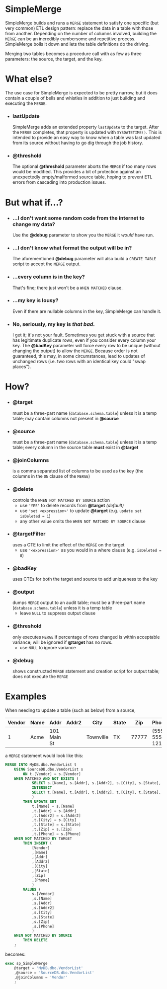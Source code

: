 # SimpleMerge
SimpleMerge builds and runs a `MERGE` statement to satisfy one specific (but very common) ETL design pattern: replace the data in a table with those from another. Depending on the number of columns involved, building the `MERGE` can be an incredibly cumbersome and repetitive process. SimpleMerge boils it down and lets the table definitions do the driving.

Merging two tables becomes a procedure call with as few as three parameters: the source, the target, and the key.

# What else?
The use case for SimpleMerge is expected to be pretty narrow, but it does contain a couple of bells and whistles in addition to just building and executing the `MERGE`.
* ### lastUpdate
  SimpleMerge adds an extended property `lastUpdate` to the target. After the `MERGE` completes, that property is updated with `SYSDATETIME()`. This is intended to provide an easy way to know when a table was last updated from its source without having to go dig through the job history.
* ### @threshold
  The optional **@threshold** parameter aborts the `MERGE` if too many rows would be modified. This provides a bit of protection against an unexpectedly empty/malformed source table, hoping to prevent ETL errors from cascading into production issues.

# But what if...?
* ### ...I don't want some random code from the internet to change my data?
  Use the **@debug** parameter to show you the `MERGE` it *would* have run.
* ### ...I don't know what format the output will be in?
  The aforementioned **@debug** parameter will also build a `CREATE TABLE` script to accept the `MERGE` output.
* ### ...every column is in the key?
  That's fine; there just won't be a `WHEN MATCHED` clause.
* ### ...my key is lousy?
  Even if there are nullable columns in the key, SimpleMerge can handle it.
* ### No, seriously, my key is *that bad*.
  I get it; it's not your fault. Sometimes you get stuck with a source that has legitimate duplicate rows, even if you consider every column your key. The **@badKey** parameter will force every row to be unique (without changing the output) to allow the `MERGE`. Because order is not guaranteed, this may, in some circumstances, lead to updates of unchanged rows (i.e. two rows with an identical key could "swap places").

# How?
* ### @target
  must be a three-part name (`database.schema.table`) unless it is a temp table; may contain columns not present in **@source**
* ### @source
  must be a three-part name (`database.schema.table`) unless it is a temp table; every column in the source table **must** exist in **@target**
* ### @joinColumns
  is a comma separated list of columns to be used as the key (the columns in the `ON` clause of the `MERGE`)
* ### @delete
  controls the `WHEN NOT MATCHED BY SOURCE` action
  * use `'YES'` to delete records from **@target** *(default)*
  * use `'set <expression>'` to update **@target** (e.g. `update set isDeleted = 1`)
  * any other value omits the `WHEN NOT MATCHED BY SOURCE` clause
* ### @targetFilter
  uses a CTE to limit the effect of the `MERGE` on the target
  * use `'<expression>'` as you would in a where clause (e.g. `isDeleted = 0`)
* ### @badKey
  uses CTEs for both the target and source to add uniqueness to the key
* ### @output
  dumps `MERGE` output to an audit table; must be a three-part name (`database.schema.table`) unless it is a temp table 
  * leave `NULL` to suppress output clause
* ### @threshold
  only executes `MERGE` if percentage of rows changed is within acceptable variance; will be ignored if **@target** has no rows.
  * use `NULL` to ignore variance
* ### @debug
  shows constructed `MERGE` statement and creation script for output table; does not execute the `MERGE`

# Examples
When needing to update a table (such as below) from a source,

Vendor | Name | Addr | Addr2 | City | State | Zip | Phone
--- | --- | --- | --- | --- | --- | --- | ---
1 | Acme | 101 Main St | | Townville | TX | 77777 | (555) 555-1212

a `MERGE` statement would look like this:

```SQL
MERGE INTO MyDB.dbo.VendorList t
	USING SourceDB.dbo.VendorList s
		ON t.[Vendor] = s.[Vendor]
	WHEN MATCHED AND NOT EXISTS (
			SELECT s.[Name], s.[Addr], s.[Addr2], s.[City], s.[State], s.[Zip], s.[Phone]
			INTERSECT
			SELECT t.[Name], t.[Addr], t.[Addr2], t.[City], t.[State], t.[Zip], t.[Phone]
			)
		THEN UPDATE SET
			t.[Name] = s.[Name]
			,t.[Addr] = s.[Addr]
			,t.[Addr2] = s.[Addr2]
			,t.[City] = s.[City]
			,t.[State] = s.[State]
			,t.[Zip] = s.[Zip]
			,t.[Phone] = s.[Phone]
	WHEN NOT MATCHED BY TARGET
		THEN INSERT (
			[Vendor]
			,[Name]
			,[Addr]
			,[Addr2]
			,[City]
			,[State]
			,[Zip]
			,[Phone]
			)
		VALUES (
			s.[Vendor]
			,s.[Name]
			,s.[Addr]
			,s.[Addr2]
			,s.[City]
			,s.[State]
			,s.[Zip]
			,s.[Phone]
			)
	WHEN NOT MATCHED BY SOURCE
		THEN DELETE
	;
```
becomes:
```SQL
exec sp_SimpleMerge
	@target = 'MyDB.dbo.VendorList'
	,@source = 'SourceDB.dbo.VendorList'
	,@joinColumns = 'Vendor'
	;
```
